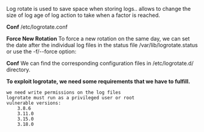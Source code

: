Log rotate is used to save space when storing logs.. allows to change the 
size of log
age of log
action to take when a factor is reached. 

**Conf**
/etc/logrotate.conf

**Force New Rotation**
To force a new rotation on the same day, 
we can set the date after the individual log files in the status file /var/lib/logrotate.status or use the -f/--force option:

**Conf**
We can find the corresponding configuration files in /etc/logrotate.d/ directory.

**To exploit logrotate, we need some requirements that we have to fulfill.**

    we need write permissions on the log files
    logrotate must run as a privileged user or root
    vulnerable versions:
        3.8.6
        3.11.0
        3.15.0
        3.18.0
